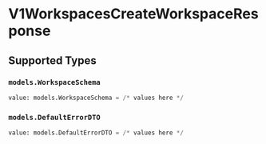 # V1WorkspacesCreateWorkspaceResponse


## Supported Types

### `models.WorkspaceSchema`

```python
value: models.WorkspaceSchema = /* values here */
```

### `models.DefaultErrorDTO`

```python
value: models.DefaultErrorDTO = /* values here */
```

